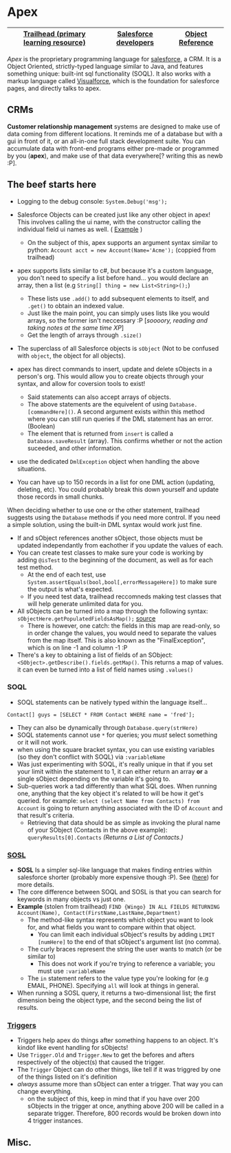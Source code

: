# Apex

[Trailhead (primary learning resource)](https://trailhead.salesforce.com/) | [Salesforce developers](https://developer.salesforce.com) | [Object Reference](https://developer.salesforce.com/docs/atlas.en-us.218.0.object_reference.meta/object_reference/sforce_api_objects_concepts.htm)
-|-|-

*Apex* is the proprietary programming language for [salesforce](http://salesforce.com/), a CRM. It is a Object Oriented, strictly-typed language similar to Java, and features something unique: built-int sql functionality (SOQL). It also works with a markup language called [Visualforce](./visualforce.md), which is the foundation for salesforce pages, and directly talks to apex.

## CRMs

**Customer relationship management** systems are designed to make use of data coming from different locations. It reminds me of a database but with a gui in front of it, or an all-in-one full stack development suite. You can accumulate data with front-end programs either pre-made or programmed by you (**apex**), and make use of that data everywhere[? writing this as newb :P].

## The beef starts here

* Logging to the debug console: `System.Debug('msg');`
* Salesforce Objects can be created just like any other object in apex! This involves calling the ui name, with the constructor calling the individual field ui names as well. ( [Example](https://trailhead.salesforce.com/content/learn/modules/developer_console/developer_console_queries?trail_id=force_com_dev_beginner#Tdxn4tBK-heading4) )
    * On the subject of this, apex supports an argument syntax similar to python: `Account acct = new Account(Name='Acme');` (coppied from trailhead)
* apex supports lists similar to c#, but because it's a custom language, you don't need to specify a list before hand... you would declare an array, then a list (e.g `String[] thing = new List<String>();`)
    * These lists use `.add()` to add subsequent elements to itself, and `.get()` to obtain an indexed value.
    * Just like the main point, you can simply uses lists like you would arrays, so the former isn't neccessary :P [*soooory, reading and taking notes at the same time XP*]
    * Get the length of arrays through `.size()`
* The superclass of all Salesforce objects is `sObject` (Not to be confused with `object`, the object for all objects).

* apex has direct commands to insert, update and delete sObjects in a person's org. This would allow you to create objects through your syntax, and allow for coversion tools to exist!
    * Said statements can also accept arrays of objects.
    * The above statements are the equivelent of using `Database.[commandHere]()`. A second argument exists within this method where you can still run queries if the DML statement has an error. (Boolean)
    * The element that is returned from `insert` is called a `Database.saveResult` (array). This confirms whether or not the action suceeded, and other information.
* use the dedicated `DmlException` object when handling the above situations.
* You can have up to 150 records in a list for one DML action (updating, deleting, etc). You could probably break this down yourself and update those records in small chunks.

When deciding whether to use one or the other statement, trailhead suggests using the `Database` methods if you need more control. If you need a simple solution, using the built-in DML syntax would work just fine.

* If and sObject references another sObject, those objects must be updated independantly from eachother if you update the values of each.
* You can create test classes to make sure your code is working by adding `@isTest` to the beginning of the document, as well as for each test method.
    * At the end of each test, use `System.assertEquals(bool,bool[,errorMessageHere])` to make sure the output is what's expected.
    * If you need test data, trailhead reccomneds making test classes that will help generate unlimited data for you.
* All sObjects can be turned into a map through the following syntax: `sObjectHere.getPopulatedFieldsAsMap();` [source](https://salesforce.stackexchange.com/questions/8773/is-it-possible-to-convert-an-sobject-to-a-map/164436#164436)
    * There is however, one catch: the fields in this map are read-only, so in order change the values, you would need to separate the values from the map itself. This is also known as the "FinalException", which is on line -1 and column -1 :P
* There's a key to obtaining a list of fields of an SObject: `<SObject>.getDescribe().fields.getMap()`. This returns a map of values. it can even be turned into a list of field names using `.values()`

### SOQL
* SOQL statements can be natively typed within the language itself...
```apex
Contact[] guys = [SELECT * FROM Contact WHERE name = 'fred'];
```
* They can also be dynamically through `Database.query(strHere)`
* SOQL statements cannot use `*` for queries; you *must* select something or it will not work.
* when using the square bracket syntax, you can use existing variables (so they don't conflict with SOQL) via `:variableName`
* Was just experimenting with SOQL, it's really unique in that if you set your limit within the statement to 1, it can either return an array **or** a single sObject depending on the variable it's going to.
* Sub-queries work a tad differently than what SQL does. When running one, anything that the key object it's related to will be how it get's queried. for example: `select (select Name from Contacts) from Account` is going to return anything associated with the ID of `Account` and that result's criteria.
    * Retrieving that data should be as simple as invoking the plural name of your SObject (Contacts in the above example): `queryResults[0].Contacts` *(Returns a List of Contacts.)*

### [SOSL](https://trailhead.salesforce.com/content/learn/modules/apex_database/apex_database_sosl?trail_id=force_com_dev_beginner)
* **SOSL** Is a simpler sql-like language that makes finding entries within salesforce shorter (probably more expensive though :P). See ([here](https://trailhead.salesforce.com/content/learn/modules/developer_console/developer_console_queries?trail_id=force_com_dev_beginner#Tdxn4tBK-heading6)) for more details.
* The core difference between SOQL and SOSL is that you can search for keywords in many objects vs just one.
* **Example** (stolen from trailhead) `FIND {Wingo} IN ALL FIELDS RETURNING Account(Name), Contact(FirstName,LastName,Department)`
    * The method-like syntax represents which object you want to look for, and what fields you want to compare within that object.
        * You can limit each individual sObject's results by adding `LIMIT [numHere]` to the end of that sObject's argument list (no comma).
    * The curly braces represent the string the user wants to match (or be similar to)
        * This does not work if you're trying to reference a variable; you must use `:variableName`
    * The `in` statement refers to the value type you're looking for (e.g EMAIL, PHONE). Specifying `all` will look at things in general.
* When running a SOSL query, it returns a two-dimensional list; the first dimension being the object type, and the second being the list of results.

### [Triggers](https://trailhead.salesforce.com/content/learn/modules/apex_triggers?trail_id=force_com_dev_beginner)
* Triggers help apex do things after something happens to an object. It's kindof like event handling for sObjects!
* Use `Trigger.Old` and `Trigger.New` to get the befores and afters respectively of the object(s) that caused the trigger.
* The `Trigger` Object can do other things, like tell if it was triggred by one of the things listed on it's definition
* *always* assume more than sObject can enter a trigger. That way you can change everything.
    * on the subject of this, keep in mind that if you have over 200 sObjects in the trigger at once, anything above 200 will be called in a separate trigger. Therefore, 800 records would be broken down into 4 trigger instances.


## Misc.

